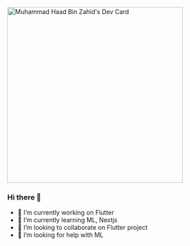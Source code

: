 <a href="https://app.daily.dev/muhammadhaad"><img src="https://api.daily.dev/devcards/65ab6178eeb049e7ac73d19cd1a516d7.png?r=bc0" width="400" alt="Muhammad Haad Bin Zahid's Dev Card"/></a>
### Hi there 👋
- 🔭 I’m currently working on Flutter
- 🌱 I’m currently learning ML, Nextjs
- 👯 I’m looking to collaborate on Flutter project
- 🤔 I’m looking for help with ML


